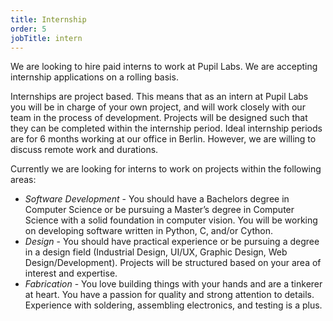 ```yaml
---
title: Internship
order: 5
jobTitle: intern
---
```


We are looking to hire paid interns to work at Pupil Labs. We are accepting internship applications on a rolling basis.

Internships are project based. This means that as an intern at Pupil Labs you will be in charge of your own project, and will work closely with our team in the process of development. Projects will be designed such that they can be completed within the internship period. Ideal internship periods are for 6 months working at our office in Berlin. However, we are willing to discuss remote work and durations.

Currently we are looking for interns to work on projects within the following areas:

  + *Software Development* - You should have a Bachelors degree in Computer Science or be pursuing a Master’s degree in Computer Science with a solid foundation in computer vision. You will be working on developing software written in Python, C, and/or Cython.
  + *Design* - You should have practical experience or be pursuing a degree in a design field (Industrial Design, UI/UX, Graphic Design, Web Design/Development). Projects will be structured based on your area of interest and expertise.
  + *Fabrication* - You love building things with your hands and are a tinkerer at heart. You have a passion for quality and strong attention to details. Experience with soldering, assembling electronics, and testing is a plus.